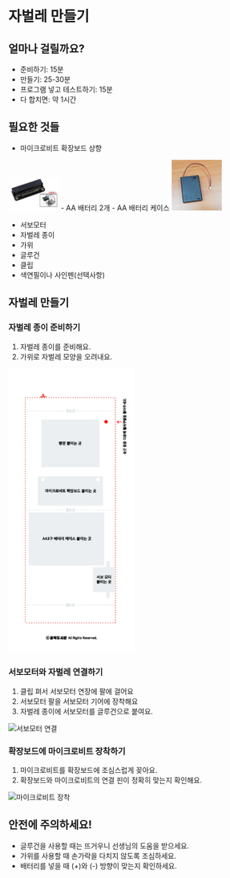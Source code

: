 # 자벌레 만들기

## 얼마나 걸릴까요?
- 준비하기: 15분
- 만들기: 25-30분
- 프로그램 넣고 테스트하기: 15분
- 다 합치면: 약 1시간

## 필요한 것들
- 마이크로비트 확장보드 상향  
<img src="/img/microbit-expandboard-up.jpg" alt="microbit-expoand-up" width="20%" />    
- AA 배터리 2개  
- AA 배터리 케이스  
<img src="/img/battery_case_AA.jpg" alt="aa battery case" width="20%" />  

- 서보모터      
- 자벌레 종이      
- 가위    
- 글루건     
- 클립      
- 색연필이나 사인펜(선택사항)

## 자벌레 만들기

### 자벌레 종이 준비하기
1. 자벌레 종이를 준비해요.
2. 가위로 자벌레 모양을 오려내요.

<img src="/img/inchwarm_drawing_2.jpg" alt="drawing" width="50%" />   

### 서보모터와 자벌레 연결하기
1. 클립 펴서 서보모터 연장에 팔에 걸어요  
2. 서보모터 팔을 서보모터 기어에 장착해요
3. 자벌레 종이에 서보모터를 글루건으로 붙여요.

![서보모터 연결](/img/servo-connection.jpg)

### 확장보드에 마이크로비트 장착하기
1. 마이크로비트를 확장보드에 조심스럽게 꽂아요.
2. 확장보드와 마이크로비트의 연결 핀이 정확히 맞는지 확인해요.

![마이크로비트 장착](/img/microbit-installation.jpg)

## 안전에 주의하세요!

- 글루건을 사용할 때는 뜨거우니 선생님의 도움을 받으세요.
- 가위를 사용할 때 손가락을 다치지 않도록 조심하세요.
- 배터리를 넣을 때 (+)와 (-) 방향이 맞는지 확인하세요.